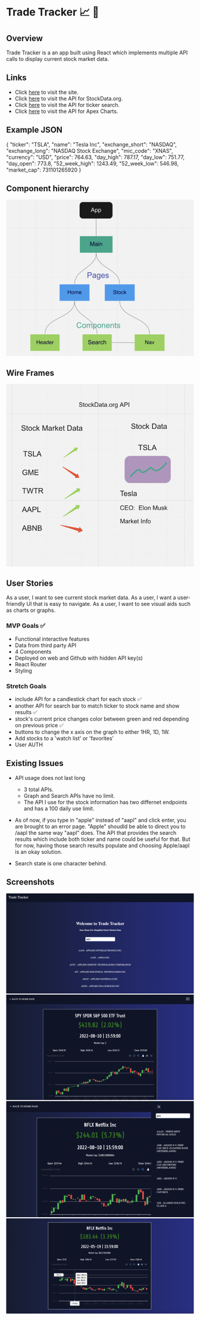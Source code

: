 # Trade Tracker 📈 🚀

## Overview 
Trade Tracker is a an app built using React which implements multiple API calls to display current stock market data.

## Links
- Click [here](https://trade-tracker-stocks.herokuapp.com/) to visit the site.
- Click [here](https://www.stockdata.org/) to visit the API for StockData.org.
- Click [here](https://tickersearch.surge.sh/) to visit the API for ticker search.
- Click [here](https://apexcharts.com/react-chart-demos/candlestick-charts/category-x-axis/) to visit the API for Apex Charts.

## Example JSON
{
            "ticker": "TSLA",
            "name": "Tesla Inc",
            "exchange_short": "NASDAQ",
            "exchange_long": "NASDAQ Stock Exchange",
            "mic_code": "XNAS",
            "currency": "USD",
            "price": 764.63,
            "day_high": 787.17,
            "day_low": 751.77,
            "day_open": 773.8,
            "52_week_high": 1243.49,
            "52_week_low": 546.98,
            "market_cap": 731101265920
}

## Component hierarchy
![comp hierarchy](https://github.com/JCollinJones25/Project-3/blob/main/public/images/comp-hierarchy.png?raw=true)

## Wire Frames
![wireframe](https://github.com/JCollinJones25/Project-3/blob/main/public/images/wireframe.png?raw=true)

## User Stories
As a user, I want to see current stock market data.
As a user, I want a user-friendly UI that is easy to navigate.
As a user, I want to see visual aids such as charts or graphs.

### MVP Goals ✅
- Functional interactive features
- Data from third party API
- 4 Components
- Deployed on web and Github with hidden API key(s)
- React Router
- Styling

### Stretch Goals
- include API for a candlestick chart for each stock ✅
- another API for search bar to match ticker to stock name and show results ✅
- stock's current price changes color between green and red depending on previous price ✅
- buttons to change the x axis on the graph to either 1HR, 1D, 1W.
- Add stocks to a 'watch list' or 'favorites'
- User AUTH

## Existing Issues 
- API usage does not last long 
    - 3 total APIs.
    - Graph and Search APIs have no limit.
    - The API I use for the stock information has two differnet endpoints and has a 100 daily use limit.

- As of now, if you type in "apple" instead of "aapl" and click enter, you are brought to an error page. "Apple" shoudld be able to direct you to /aapl the same way "aapl" does. The API that provides the search results which include both ticker and name could be useful for that. But for now, having those search results populate and choosing Apple/aapl is an okay solution.

- Search state is one character behind.

## Screenshots
![home screen](https://github.com/JCollinJones25/Project-3/blob/main/public/images/home-screen.png?raw=true)
![stock page](https://github.com/JCollinJones25/Project-3/blob/main/public/images/stock-page.png?raw=true)
![search](https://github.com/JCollinJones25/Project-3/blob/main/public/images/search.png?raw=true)
![chart](https://github.com/JCollinJones25/Project-3/blob/main/public/images/chart.png?raw=true)
